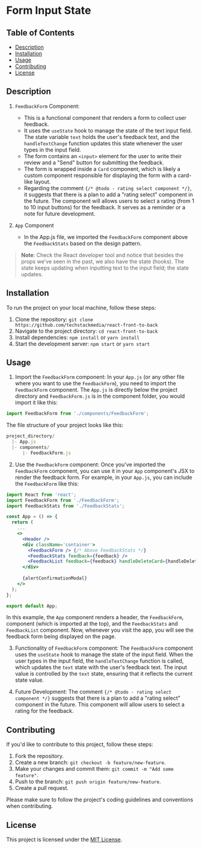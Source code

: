 # Form Input State

## Table of Contents

- [Description](#description)
- [Installation](#installation)
- [Usage](#usage)
- [Contributing](#contributing)
- [License](#license)

## Description

1. `FeedbackForm` Component:

   - This is a functional component that renders a form to collect user feedback.
   - It uses the `useState` hook to manage the state of the text input field. The state variable `text` holds the user's feedback text, and the `handleTextChange` function updates this state whenever the user types in the input field.
   - The form contains an `<input>` element for the user to write their review and a "Send" button for submitting the feedback.
   - The form is wrapped inside a `Card` component, which is likely a custom component responsible for displaying the form with a card-like layout.
   - Regarding the comment `{/* @todo - rating select component */}`, it suggests that there is a plan to add a "rating select" component in the future. The component will allows users to select a rating (from 1 to 10 input buttons) for the feedback. It serves as a reminder or a note for future development.

2. `App` Component
   - In the App.js file, we imported the `FeedbackForm` component above the `FeedbackStats` based on the design pattern.

> **Note**: Check the React developer tool and notice that besides the props we've seen in the past, we also have the state (hooks). The state keeps updating when inputting text to the input field; the state updates.

## Installation

To run the project on your local machine, follow these steps:

1. Clone the repository: `git clone https://github.com/techstackmedia/react-front-to-back`
2. Navigate to the project directory: `cd react-front-to-back`
3. Install dependencies: `npm install` or `yarn install`
4. Start the development server: `npm start` or `yarn start`

## Usage

1. Import the `FeedbackForm` component:
   In your `App.js` (or any other file where you want to use the `FeedbackForm`), you need to import the `FeedbackForm` component. The `App.js` is directly below the project directory and `FeedbackForm.js` is in the component folder, you would import it like this:

```jsx
import FeedbackForm from './components/FeedbackForm';
```

The file structure of your project looks like this:

```jsx
project_directory/
  |- App.js
  |- components/
      |- FeedbackForm.js
```

2. Use the `FeedbackForm` component:
   Once you've imported the `FeedbackForm` component, you can use it in your `App` component's JSX to render the feedback form. For example, in your `App.js`, you can include the `FeedbackForm` like this:

```jsx
import React from 'react';
import FeedbackForm from './FeedbackForm';
import FeedbackStats from './FeedbackStats';

const App = () => {
  return (
    ...
    <>
      <Header />
      <div className='container'>
        <FeedbackForm /> {/* Above FeedbackStats */}
        <FeedbackStats feedback={feedback} />
        <FeedbackList feedback={feedback} handleDeleteCard={handleDeleteCard} />
      </div>
 
      {alertConfirmationModal}
    </>
  );
};

export default App;
```

In this example, the `App` component renders a header, the `FeedbackForm`, component (which is imported at the top), and the `FeedbackStats` and `FeedbackList` component. Now, whenever you visit the app, you will see the feedback form being displayed on the page.

3. Functionality of `FeedbackForm` component:
   The `FeedbackForm` component uses the `useState` hook to manage the state of the input field. When the user types in the input field, the `handleTextChange` function is called, which updates the `text` state with the user's feedback text. The input value is controlled by the `text` state, ensuring that it reflects the current state value.

4. Future Development:
   The comment `{/* @todo - rating select component */}` suggests that there is a plan to add a "rating select" component in the future. This component will allow users to select a rating for the feedback.

## Contributing

If you'd like to contribute to this project, follow these steps:

1. Fork the repository.
2. Create a new branch: `git checkout -b feature/new-feature`.
3. Make your changes and commit them: `git commit -m "Add some feature"`.
4. Push to the branch: `git push origin feature/new-feature`.
5. Create a pull request.

Please make sure to follow the project's coding guidelines and conventions when contributing.

## License

This project is licensed under the [MIT License](https://opensource.org/licenses/MIT).
